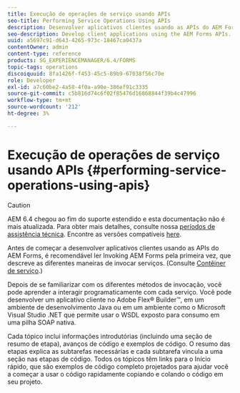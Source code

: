```yaml
---
title: Execução de operações de serviço usando APIs
seo-title: Performing Service Operations Using APIs
description: Desenvolver aplicativos clientes usando as APIs do AEM Forms.
seo-description: Develop client applications using the AEM Forms APIs.
uuid: a5697c91-d643-4265-973c-18467ca0437a
contentOwner: admin
content-type: reference
products: SG_EXPERIENCEMANAGER/6.4/FORMS
topic-tags: operations
discoiquuid: 8fa1426f-f453-45c5-89b9-67038f56c70e
role: Developer
exl-id: a7c60be2-4a58-4f0a-a90e-386ef91c3335
source-git-commit: c5b816d74c6f02f85476d16868844f39b4c47996
workflow-type: tm+mt
source-wordcount: '212'
ht-degree: 3%

---
```


# Execução de operações de serviço usando APIs {#performing-service-operations-using-apis}

>[!CAUTION]
>
>AEM 6.4 chegou ao fim do suporte estendido e esta documentação não é mais atualizada. Para obter mais detalhes, consulte nossa [períodos de assistência técnica](https://helpx.adobe.com/br/support/programs/eol-matrix.html). Encontre as versões compatíveis [here](https://experienceleague.adobe.com/docs/).

Antes de começar a desenvolver aplicativos clientes usando as APIs do AEM Forms, é recomendável ler Invoking AEM Forms pela primeira vez, que descreve as diferentes maneiras de invocar serviços. (Consulte [Contêiner de serviço](/help/forms/developing/service-container.md#service-container).)

Depois de se familiarizar com os diferentes métodos de invocação, você pode aprender a interagir programaticamente com cada serviço. Você pode desenvolver um aplicativo cliente no Adobe Flex® Builder™, em um ambiente de desenvolvimento Java ou em um ambiente como o Microsoft Visual Studio .NET que permite usar o WSDL exposto para consumo em uma pilha SOAP nativa.

Cada tópico inclui informações introdutórias (incluindo uma seção de resumo de etapa), avanços de código e exemplos de código. O resumo das etapas explica as subtarefas necessárias e cada subtarefa vincula a uma seção nas etapas de código. Todos os tópicos têm links para o Início rápido, que são exemplos de código completo projetados para ajudar você a começar a usar o código rapidamente copiando e colando o código em seu projeto.
